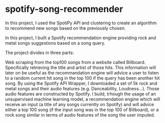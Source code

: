 # spotify-song-recommender
In this project, I used the SpotiPy API and clustering to create an algorithm to recommend new songs based on the previously chosen.

In this project, I built a Spotify recommendation engine providing rock and metal songs suggestions based on a song query.

The project divides in three parts:

Web scraping from the top100 songs from a website called Billboard. Specifically retrieving the title and artist of those hits. This information will later on be useful as the recommandation engine will advice a user to listen to a random current hit song in the top 100 if the query has been another hit song.
By using the Spotify API Wrapper, I downloaded a set of 5k rock and metal songs and their audio features (e.g. Danceability, Loudness...). Those audio features are constructed by Spotify.
I build, trhough the usage of an unsupervised machine learning model, a recommendation engine which will receive an input (a title of any songs currently on Spotify) and will advice either a top 100 song (if the input song was in the top 100 of Billboard), or a rock song similar in terms of audio features of the song the user imputed.
